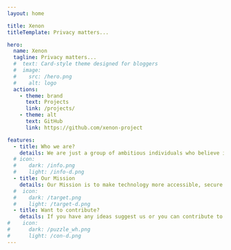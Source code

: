 ```yaml
---
layout: home

title: Xenon
titleTemplate: Privacy matters...

hero:
  name: Xenon
  tagline: Privacy matters...
  #  text: Card-style theme designed for bloggers
  #  image:
  #    src: /hero.png
  #    alt: logo
  actions:
    - theme: brand
      text: Projects
      link: /projects/
    - theme: alt
      text: GitHub
      link: https://github.com/xenon-project

features:
  - title: Who we are?
    details: We are just a group of ambitious individuals who believe in empowering individuals to control their personal information.
  # icon: 
  #    dark: /info.png
  #    light: /info-d.png
  - title: Our Mission
    details: Our Mission is to make technology more accessible, secure and privacy-friendly.
  #  icon: 
  #    dark: /target.png
  #    light: /target-d.png
  - title: Want to contribute?
    details: If you have any ideas suggest us or you can contribute to our open source projects.
#    icon: 
#      dark: /puzzle_wh.png
#      light: /con-d.png
---
```



